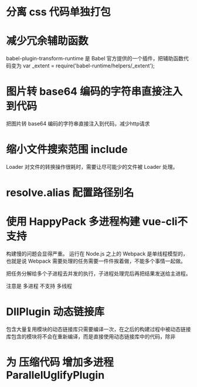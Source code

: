 # 分离 css 代码单独打包


# 减少冗余辅助函数

babel-plugin-transform-runtime 是 Babel 官方提供的一个插件，把辅助函数代码变为 var _extent = require('babel-runtime/helpers/_extent');


# 图片转 base64 编码的字符串直接注入到代码

把图片转 base64 编码的字符串直接注入到代码，减少http请求


# 缩小文件搜索范围 include

Loader 对文件的转换操作很耗时，需要让尽可能少的文件被 Loader 处理。


# resolve.alias 配置路径别名


# 使用 HappyPack 多进程构建 vue-cli不支持

构建慢的问题会显得严重。 运行在 Node.js 之上的 Webpack 是单线程模型的，也就是说 Webpack 需要处理的任务需要一件件挨着做，不能多个事情一起做。

把任务分解给多个子进程去并发的执行，子进程处理完后再把结果发送给主进程。

注意是 多进程 不支持 多线程


# DllPlugin 动态链接库

包含大量复用模块的动态链接库只需要编译一次，在之后的构建过程中被动态链接库包含的模块将不会在重新编译，而是直接使用动态链接库中的代码，除非


# 为 压缩代码 增加多进程 ParallelUglifyPlugin